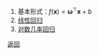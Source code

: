 1. 基本形式：$f(\mathbf x) = \mathbf \omega^\top\mathbf x + b$
2. [线性回归](linear_regression.ipynb)
3. [对数几率回归](logistic_regression.ipynb)



[返回](../readme.md)